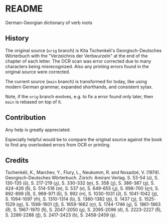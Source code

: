 # README

German-Georgian dictionary of verb roots



## History

The original source (`orig` branch) is Kita Tschenkeli's Georgisch-Deutsches Wörterbuch with the "Verzeichnis der Verbwurzeln" at the end of the chapter of each letter. The OCR scan was error corrected due to many characters being misrecognized. Also any printing errors found in the original source were corrected.

The current source (`main` branch) is transformed for today, like using modern German grammar, expanded shorthands, and consistent sytax.

Note, if the `orig` branch evolves, e.g. to fix a error found only later, then `main` is rebased on top of it.



## Contribution

Any help is greatly appreciated.

Especially helpful would be to compare the original source against the book to find any overlooked errors from OCR or printing.



## Credits

Tschenkéli, K., Marchev, Y., Flury, L., Neukomm, R. and Nosadzé, V. (1974). Georgisch-Deutsches Wörterbuch. Zürich: Amirani Verlag. S. 53-54 (ა), S. 130-135 (ბ), S. 217-219 (გ), S. 330-332 (დ), S. 358 (ე), S. 386-387 (ვ), S. 424-426 (ზ), S. 514-518 (თ), S. 537 (ი), S. 649-655 (კ), S. 698-700 (ლ), S. 892-899 (მ), S. 969-971 (ნ), S. 992 (ო), S. 1030-1031 (პ), S. 1041-1042 (ჟ), S. 1094-1097 (რ), S. 1310-1314 (ს), S. 1380-1382 (ტ), S. 1437 (უ), S. 1525-1529 (ფ), S. 1598-1601 (ქ), S. 1659-1662 (ღ), S. 1744-1746 (ყ), S. 1861-1863 (შ), S. 1967-1970 (ჩ), S. 2047-2050 (ც), S. 2095-2096 (ძ), S. 2223-2227 (წ), S. 2286-2288 (ჭ), S. 2417-2423 (ხ), S. 2458-2459 (ჯ).
